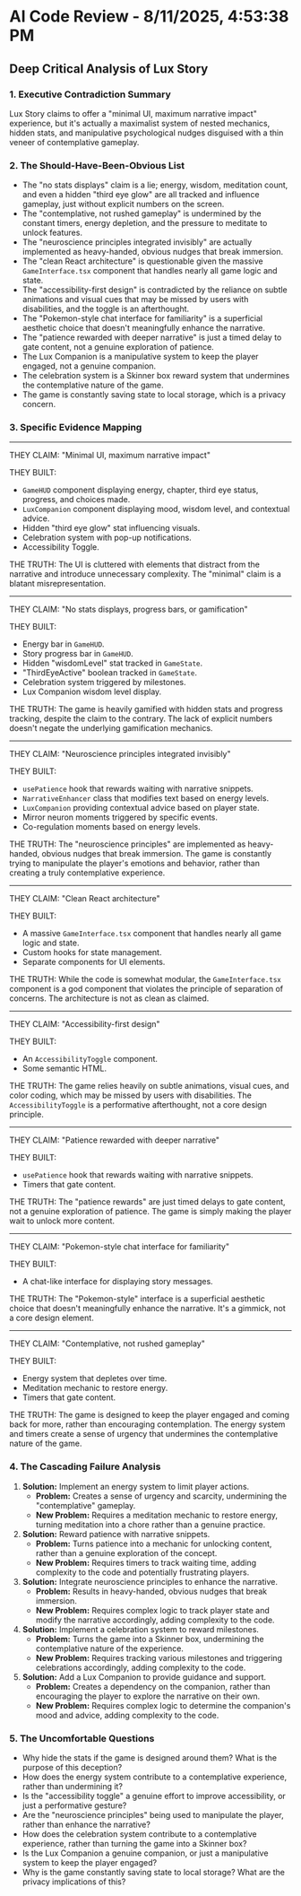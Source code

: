 # AI Code Review - 8/11/2025, 4:53:38 PM

## Deep Critical Analysis of Lux Story

### 1. Executive Contradiction Summary

Lux Story claims to offer a "minimal UI, maximum narrative impact" experience, but it's actually a maximalist system of nested mechanics, hidden stats, and manipulative psychological nudges disguised with a thin veneer of contemplative gameplay.

### 2. The Should-Have-Been-Obvious List

*   The "no stats displays" claim is a lie; energy, wisdom, meditation count, and even a hidden "third eye glow" are all tracked and influence gameplay, just without explicit numbers on the screen.
*   The "contemplative, not rushed gameplay" is undermined by the constant timers, energy depletion, and the pressure to meditate to unlock features.
*   The "neuroscience principles integrated invisibly" are actually implemented as heavy-handed, obvious nudges that break immersion.
*   The "clean React architecture" is questionable given the massive `GameInterface.tsx` component that handles nearly all game logic and state.
*   The "accessibility-first design" is contradicted by the reliance on subtle animations and visual cues that may be missed by users with disabilities, and the toggle is an afterthought.
*   The "Pokemon-style chat interface for familiarity" is a superficial aesthetic choice that doesn't meaningfully enhance the narrative.
*   The "patience rewarded with deeper narrative" is just a timed delay to gate content, not a genuine exploration of patience.
*   The Lux Companion is a manipulative system to keep the player engaged, not a genuine companion.
*   The celebration system is a Skinner box reward system that undermines the contemplative nature of the game.
*   The game is constantly saving state to local storage, which is a privacy concern.

### 3. Specific Evidence Mapping

---

THEY CLAIM: "Minimal UI, maximum narrative impact"

THEY BUILT:

*   `GameHUD` component displaying energy, chapter, third eye status, progress, and choices made.
*   `LuxCompanion` component displaying mood, wisdom level, and contextual advice.
*   Hidden "third eye glow" stat influencing visuals.
*   Celebration system with pop-up notifications.
*   Accessibility Toggle.

THE TRUTH: The UI is cluttered with elements that distract from the narrative and introduce unnecessary complexity. The "minimal" claim is a blatant misrepresentation.

---

THEY CLAIM: "No stats displays, progress bars, or gamification"

THEY BUILT:

*   Energy bar in `GameHUD`.
*   Story progress bar in `GameHUD`.
*   Hidden "wisdomLevel" stat tracked in `GameState`.
*   "ThirdEyeActive" boolean tracked in `GameState`.
*   Celebration system triggered by milestones.
*   Lux Companion wisdom level display.

THE TRUTH: The game is heavily gamified with hidden stats and progress tracking, despite the claim to the contrary. The lack of explicit numbers doesn't negate the underlying gamification mechanics.

---

THEY CLAIM: "Neuroscience principles integrated invisibly"

THEY BUILT:

*   `usePatience` hook that rewards waiting with narrative snippets.
*   `NarrativeEnhancer` class that modifies text based on energy levels.
*   `LuxCompanion` providing contextual advice based on player state.
*   Mirror neuron moments triggered by specific events.
*   Co-regulation moments based on energy levels.

THE TRUTH: The "neuroscience principles" are implemented as heavy-handed, obvious nudges that break immersion. The game is constantly trying to manipulate the player's emotions and behavior, rather than creating a truly contemplative experience.

---

THEY CLAIM: "Clean React architecture"

THEY BUILT:

*   A massive `GameInterface.tsx` component that handles nearly all game logic and state.
*   Custom hooks for state management.
*   Separate components for UI elements.

THE TRUTH: While the code is somewhat modular, the `GameInterface.tsx` component is a god component that violates the principle of separation of concerns. The architecture is not as clean as claimed.

---

THEY CLAIM: "Accessibility-first design"

THEY BUILT:

*   An `AccessibilityToggle` component.
*   Some semantic HTML.

THE TRUTH: The game relies heavily on subtle animations, visual cues, and color coding, which may be missed by users with disabilities. The `AccessibilityToggle` is a performative afterthought, not a core design principle.

---

THEY CLAIM: "Patience rewarded with deeper narrative"

THEY BUILT:

*   `usePatience` hook that rewards waiting with narrative snippets.
*   Timers that gate content.

THE TRUTH: The "patience rewards" are just timed delays to gate content, not a genuine exploration of patience. The game is simply making the player wait to unlock more content.

---

THEY CLAIM: "Pokemon-style chat interface for familiarity"

THEY BUILT:

*   A chat-like interface for displaying story messages.

THE TRUTH: The "Pokemon-style" interface is a superficial aesthetic choice that doesn't meaningfully enhance the narrative. It's a gimmick, not a core design element.

---

THEY CLAIM: "Contemplative, not rushed gameplay"

THEY BUILT:

*   Energy system that depletes over time.
*   Meditation mechanic to restore energy.
*   Timers that gate content.

THE TRUTH: The game is designed to keep the player engaged and coming back for more, rather than encouraging contemplation. The energy system and timers create a sense of urgency that undermines the contemplative nature of the game.

### 4. The Cascading Failure Analysis

1.  **Solution:** Implement an energy system to limit player actions.
    *   **Problem:** Creates a sense of urgency and scarcity, undermining the "contemplative" gameplay.
    *   **New Problem:** Requires a meditation mechanic to restore energy, turning meditation into a chore rather than a genuine practice.
2.  **Solution:** Reward patience with narrative snippets.
    *   **Problem:** Turns patience into a mechanic for unlocking content, rather than a genuine exploration of the concept.
    *   **New Problem:** Requires timers to track waiting time, adding complexity to the code and potentially frustrating players.
3.  **Solution:** Integrate neuroscience principles to enhance the narrative.
    *   **Problem:** Results in heavy-handed, obvious nudges that break immersion.
    *   **New Problem:** Requires complex logic to track player state and modify the narrative accordingly, adding complexity to the code.
4.  **Solution:** Implement a celebration system to reward milestones.
    *   **Problem:** Turns the game into a Skinner box, undermining the contemplative nature of the experience.
    *   **New Problem:** Requires tracking various milestones and triggering celebrations accordingly, adding complexity to the code.
5.  **Solution:** Add a Lux Companion to provide guidance and support.
    *   **Problem:** Creates a dependency on the companion, rather than encouraging the player to explore the narrative on their own.
    *   **New Problem:** Requires complex logic to determine the companion's mood and advice, adding complexity to the code.

### 5. The Uncomfortable Questions

*   Why hide the stats if the game is designed around them? What is the purpose of this deception?
*   How does the energy system contribute to a contemplative experience, rather than undermining it?
*   Is the "accessibility toggle" a genuine effort to improve accessibility, or just a performative gesture?
*   Are the "neuroscience principles" being used to manipulate the player, rather than enhance the narrative?
*   How does the celebration system contribute to a contemplative experience, rather than turning the game into a Skinner box?
*   Is the Lux Companion a genuine companion, or just a manipulative system to keep the player engaged?
*   Why is the game constantly saving state to local storage? What are the privacy implications of this?

